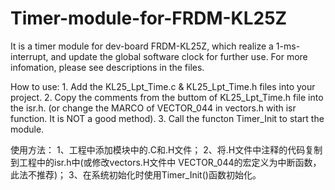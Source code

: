 # Timer-module-for-FRDM-KL25Z
It is a timer module for dev-board FRDM-KL25Z, which realize a 1-ms-interrupt, and update the global software clock for further use. For more infomation, please see descriptions in the files.

How to use:
    1. Add the KL25_Lpt_Time.c & KL25_Lpt_Time.h files into your project.
    2. Copy the comments from the buttom of KL25_Lpt_Time.h file into the isr.h. (or change the MARCO of VECTOR_044 in vectors.h    with isr function. It is NOT a good method).
    3. Call the functon Timer_Init to start the module.
    
使用方法：
    1、工程中添加模块中的.C和.H文件；
    2、将.H文件中注释的代码复制到工程中的isr.h中(或修改vectors.H文件中 VECTOR_044的宏定义为中断函数，此法不推荐)；
    3、在系统初始化时使用Timer_Init()函数初始化。
